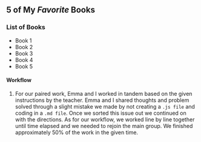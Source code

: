 ## 5 of My _Favorite_ Books

### List of Books

- Book 1
- Book 2
- Book 3
- Book 4
- Book 5

#### Workflow

1) For our paired work, Emma and I worked in tandem based on the given instructions by the teacher.
Emma and I shared thoughts and problem solved through a slight mistake we made by not creating a
`.js file` and coding in a `.md file`. Once we sorted this issue out we continued on with the directions. As for our workflow, we worked line by line together until time elapsed and we needed to rejoin the main group. We finished approximately 50% of the work in the given time.
